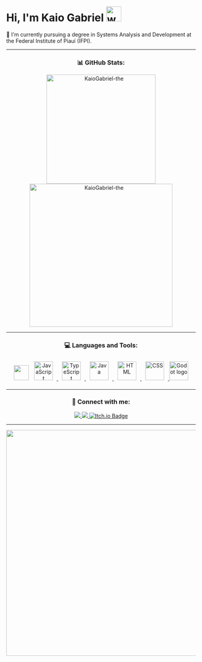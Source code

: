 <h1 align="left">Hi, I'm Kaio Gabriel 
    <img src="https://private-user-images.githubusercontent.com/74038190/238201079-e379a33a-b428-4385-b44f-3da16e7bac9f.gif" alt="welcome" width="40" height="40"/>
</h1>

<p align="left">🌱 I'm currently pursuing a degree in Systems Analysis and Development at the Federal Institute of Piauí (IFPI).</p>

---

<h3 align="center"> 📊  GitHub Stats:</h3>
<div align="center">
    <img src="https://github-readme-stats.vercel.app/api/top-langs?username=KaioGabriel-the&show_icons=true&locale=en&layout=compact&theme=tokyonight" alt="KaioGabriel-the" width="290">
    <img src="https://github-readme-stats.vercel.app/api?username=KaioGabriel-the&show_icons=true&locale=en&theme=tokyonight" alt="KaioGabriel-the" width="380" />
</div>

---

<h3 align="center"> ‍💻 Languages and Tools:</h3>
<p align="center">
   <img loading="lazy" src="https://cdn.jsdelivr.net/gh/devicons/devicon@latest/icons/c/c-original.svg" width="40" height="40"/>
   <a href="https://www.javascript.com/" target="_blank">
      <img style="margin: 10px" src="https://profilinator.rishav.dev/skills-assets/javascript-original.svg" alt="JavaScript" height="50" />
   </a> 
   <a href="https://www.typescriptlang.org/" target="_blank">
      <img style="margin: 10px" src="https://cdn.jsdelivr.net/gh/devicons/devicon@latest/icons/typescript/typescript-original.svg" alt="TypeScript" height="50" />
   </a>
   <a href="https://www.java.com/" target="_blank">
      <img style="margin: 10px" src="https://cdn.jsdelivr.net/gh/devicons/devicon@latest/icons/java/java-original.svg" alt="Java" height="50" />
   </a>
   <a href="https://developer.mozilla.org/en-US/docs/Web/HTML" target="_blank">
      <img style="margin: 10px" src="https://cdn.jsdelivr.net/gh/devicons/devicon@latest/icons/html5/html5-original.svg" alt="HTML" height="50" />
   </a>
   <a href="https://developer.mozilla.org/en-US/docs/Web/CSS" target="_blank">
      <img style="margin: 10px" src="https://cdn.jsdelivr.net/gh/devicons/devicon@latest/icons/css3/css3-original.svg" alt="CSS" height="50" />
   </a>
   <img src="https://cdn.jsdelivr.net/gh/devicons/devicon/icons/godot/godot-original.svg" height="50" alt="Godot logo"/>
</p>

---

<h3 align="center"> 📱  Connect with me:</h3>
<div align="center">
    <a href="mailto:contato.kaiogabrieldev@gmail.com">
        <img src="https://img.shields.io/badge/-Gmail-333333?style=for-the-badge&logo=gmail&logoColor=white"/>
    </a>
    <a href="https://www.linkedin.com/in/kaio-gabriel-de-sousa-carvalho-baa05b313?utm_source=share&utm_campaign=share_via&utm_content=profile&utm_medium=android_app" target="_blank">
        <img src="https://img.shields.io/badge/-LinkedIn-%230077B5?style=for-the-badge&logo=linkedin&logoColor=white"/>
    </a> 
    <a href="https://kaio-gabriel-dev.itch.io/">
        <img src="https://img.shields.io/badge/Itch-%23FF0B34.svg?style=for-the-badge&logo=Itch.io&logoColor=white" alt="Itch.io Badge"/>
    </a>
</div>

___
<p align="center">
    <img src="https://user-images.githubusercontent.com/74038190/212750996-938b257b-266c-45a7-9af7-655341c0f58b.gif" width="785" height="600">
</p>
